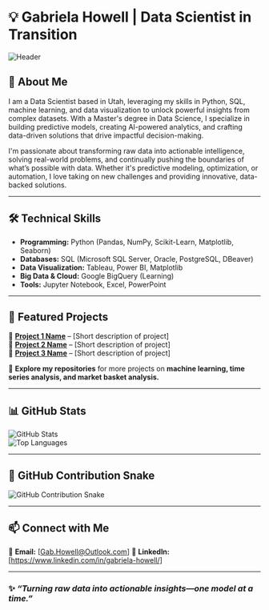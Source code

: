 # 💡 Gabriela Howell | Data Scientist in Transition  

![Header](https://media3.giphy.com/media/v1.Y2lkPTc5MGI3NjExdTUxaG5udHQyajA4eGhsa3RhMGJudGp5MTJibDdzMzNvMW1lbXQ0MiZlcD12MV9pbnRlcm5hbF9naWZfYnlfaWQmY3Q9Zw/SvckSy7fFviqrq8ClF/giphy.gif) 

## 🚀 About Me  

I am a Data Scientist based in Utah, leveraging my skills in Python, SQL, machine learning, and data visualization to unlock powerful insights from complex datasets. With a Master's degree in Data Science, I specialize in building predictive models, creating AI-powered analytics, and crafting data-driven solutions that drive impactful decision-making.

I'm passionate about transforming raw data into actionable intelligence, solving real-world problems, and continually pushing the boundaries of what’s possible with data. Whether it's predictive modeling, optimization, or automation, I love taking on new challenges and providing innovative, data-backed solutions.

---

## 🛠️ Technical Skills  

- **Programming:** Python (Pandas, NumPy, Scikit-Learn, Matplotlib, Seaborn)  
- **Databases:** SQL (Microsoft SQL Server, Oracle, PostgreSQL, DBeaver)  
- **Data Visualization:** Tableau, Power BI, Matplotlib  
- **Big Data & Cloud:** Google BigQuery (Learning)  
- **Tools:** Jupyter Notebook, Excel, PowerPoint  


---

## 📌 Featured Projects  

🔹 **[Project 1 Name](#)** – [Short description of project]  
🔹 **[Project 2 Name](#)** – [Short description of project]  
🔹 **[Project 3 Name](#)** – [Short description of project]  

📂 **Explore my repositories** for more projects on **machine learning, time series analysis, and market basket analysis.**  

---

## 📊 GitHub Stats  


![GitHub Stats](https://github-readme-stats.vercel.app/api?username=YourGitHubUsername&show_icons=true&theme=radical)  
![Top Languages](https://github-readme-stats.vercel.app/api/top-langs/?username=YourGitHubUsername&layout=compact&theme=radical)  

---

## 🐍 GitHub Contribution Snake  

![GitHub Contribution Snake](https://github.com/GabrielaHowell/GabrielaHowell/blob/output/github-contribution-grid-snake.svg)

---


## 📫 Connect with Me  

📩 **Email:** [Gab.Howell@Outlook.com]
💼 **LinkedIn:** [https://www.linkedin.com/in/gabriela-howell/]

---

### ✨ *“Turning raw data into actionable insights—one model at a time.”*  
